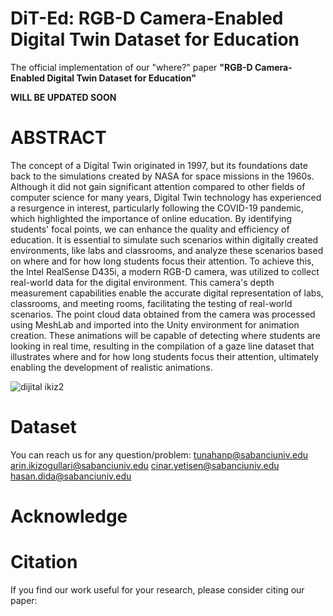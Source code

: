 # DiT-Ed: RGB-D Camera-Enabled Digital Twin Dataset for Education

The official implementation of our "where?" paper **"RGB-D Camera-Enabled Digital Twin Dataset for Education"**

**WILL BE UPDATED SOON**

# ABSTRACT

The concept of a Digital Twin originated in 1997, but its foundations date back to the simulations created by NASA for space missions in the 1960s. Although it did not gain significant attention compared to other fields of computer science for many years, Digital Twin technology has experienced a resurgence in interest, particularly following the COVID-19 pandemic, which highlighted the importance of online education. By identifying students' focal points, we can enhance the quality and efficiency of education. It is essential to simulate such scenarios within digitally created environments, like labs and classrooms, and analyze these scenarios based on where and for how long students focus their attention. To achieve this, the Intel RealSense D435i, a modern RGB-D camera, was utilized to collect real-world data for the digital environment. This camera's depth measurement capabilities enable the accurate digital representation of labs, classrooms, and meeting rooms, facilitating the testing of real-world scenarios. The point cloud data obtained from the camera was processed using MeshLab and imported into the Unity environment for animation creation. These animations will be capable of detecting where students are looking in real time, resulting in the compilation of a gaze line dataset that illustrates where and for how long students focus their attention, ultimately enabling the development of realistic animations.

![dijital ikiz2](https://github.com/user-attachments/assets/077b6e70-c363-4e24-8b58-abb85f9e3658)

# Dataset
You can reach us for any question/problem:
tunahanp@sabanciuniv.edu
arin.ikizogullari@sabanciuniv.edu
cinar.yetisen@sabanciuniv.edu
hasan.dida@sabanciuniv.edu

# Acknowledge

# Citation

If you find our work useful for your research, please consider citing our paper:
